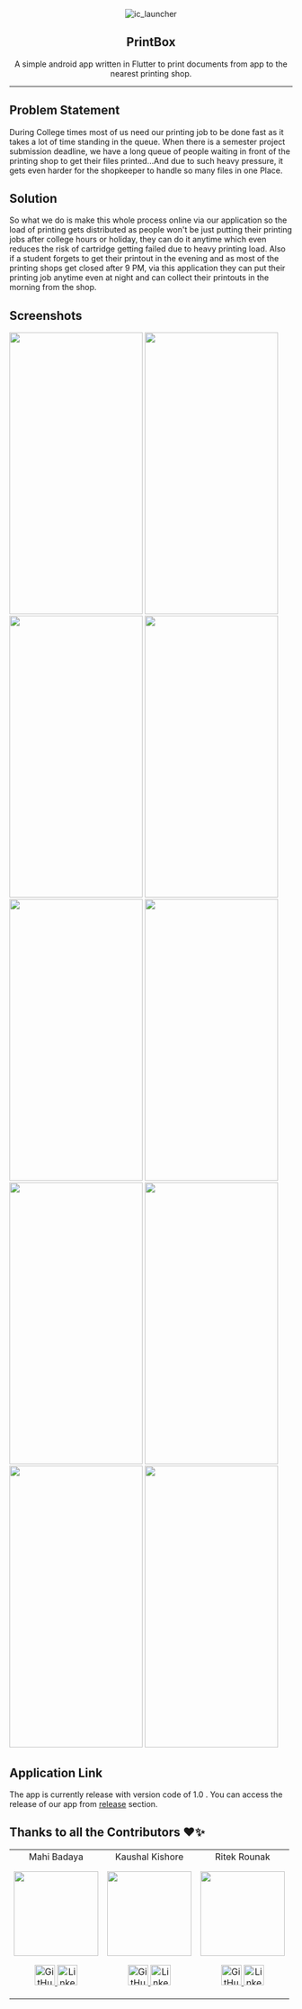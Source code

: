 <div align="center" style="text-align:center">


![ic_launcher](https://user-images.githubusercontent.com/64047505/179400142-60a6deff-165d-4a92-835b-8652924d1dd4.png)


## PrintBox

<p> A simple android app written in Flutter to print documents from app to the nearest printing shop.</p>

---

</div>

## **Problem Statement**
During College times most of us need our printing job to be done fast as it takes a lot of time standing in the queue.
When there is a semester project submission deadline, we have a long queue of people waiting in front of the printing shop to get their files printed...And due to such heavy pressure, it gets even harder for the shopkeeper to handle so many files in one Place.

## **Solution**

So what we do is make this whole process online via our application so the load of printing gets distributed as people won't be just putting their printing jobs after college hours or holiday, they can do it anytime which even reduces the risk of cartridge getting failed due to heavy printing load.
Also if a student forgets to get their printout in the evening and as most of the printing shops get closed after 9 PM, via this application they can put their printing job anytime even at night and can collect their printouts in the morning from the shop.

## **Screenshots**

<img width="237" height="500" src="https://user-images.githubusercontent.com/64047505/179400295-d70883d4-a7db-42ec-b725-98646cf77d8a.png">   <img width="237" height="500" src="https://user-images.githubusercontent.com/64047505/179400300-47677284-bae0-490c-869d-162232622223.png">   <img width="237" height="500" src="https://user-images.githubusercontent.com/64047505/179400301-91a23332-6b14-4d45-8553-71edd3af5129.png">   <img width="237" height="500" src="https://user-images.githubusercontent.com/64047505/179400302-0417fc93-7e99-499b-97db-8788c8c0778d.png">   <img width="237" height="500" src="https://user-images.githubusercontent.com/64047505/179400304-147c18d4-dc22-4d59-ba74-42d29251e94c.png">   <img width="237" height="500" src="https://user-images.githubusercontent.com/64047505/179400305-86cf2d42-3d5b-4600-95fb-315c196e5400.png">   <img width="237" height="500" src="https://user-images.githubusercontent.com/64047505/179400309-90fcc184-eb91-41a0-a15a-7cca63b45431.png">   <img width="237" height="500" src="https://user-images.githubusercontent.com/64047505/179400311-34bbc23c-2ae5-461b-81d7-1f6aec61f65d.png">   <img width="237" height="500" src="https://user-images.githubusercontent.com/64047505/179400315-85c7191a-3ceb-4a3d-b75f-f785860b92c6.png">   <img width="237" height="500" src="https://user-images.githubusercontent.com/64047505/179400313-149d03f4-d653-466f-b452-bc3c07e2a079.png">

## **Application Link**

The app is currently release with version code of 1.0 . You can access the release of our app from [release](https://github.com/Kaushal-Kishore-Gupta/printbox/releases) section.


## Thanks to all the Contributors ❤️✨
  
<table>
	<tr align="center">
		<td>
    Mahi Badaya
		<p align="center">
			<img src = "https://avatars.githubusercontent.com/u/78249282?s=64&v=4" width="150" height="150" >
		</p>
			<p align="center">
				<a href = "https://github.com/Mahi-Badaya">
					<img src = "http://www.iconninja.com/files/241/825/211/round-collaboration-social-github-code-circle-network-icon.svg" width="36" height = "36" alt="GitHub"/>
				</a>
				<a href = "https://www.linkedin.com/in/mahibadaya/">
					<img src = "http://www.iconninja.com/files/863/607/751/network-linkedin-social-connection-circular-circle-media-icon.svg" width="36" height="36" alt="LinkedIn"/>
				</a>
			</p>
		</td>
    <td>
		Kaushal Kishore
		<p align="center">
			<img src = "https://avatars.githubusercontent.com/u/72066799?s=64&v=4" width="150" height="150" >
		</p>
			<p align="center">
				<a href = "https://github.com/Kaushal-Kishore-Gupta">
					<img src = "http://www.iconninja.com/files/241/825/211/round-collaboration-social-github-code-circle-network-icon.svg" width="36" height = "36" alt="GitHub"/>
				</a>
				<a href = "https://www.linkedin.com/in/kaushal-kishore-gupta/">
					<img src = "http://www.iconninja.com/files/863/607/751/network-linkedin-social-connection-circular-circle-media-icon.svg" width="36" height="36" alt="LinkedIn"/>
				</a>
			</p>
		</td>
    <td>
		Ritek Rounak
		<p align="center">
			<img src = "https://avatars.githubusercontent.com/u/64047505" width="150" height="150" >
		</p>
			<p align="center">
				<a href = "https://github.com/RITEKROUNAK">
					<img src = "http://www.iconninja.com/files/241/825/211/round-collaboration-social-github-code-circle-network-icon.svg" width="36" height = "36" alt="GitHub"/>
				</a>
				<a href = "https://www.linkedin.com/in/ritek-rounak">
					<img src = "http://www.iconninja.com/files/863/607/751/network-linkedin-social-connection-circular-circle-media-icon.svg" width="36" height="36" alt="LinkedIn"/>
				</a>
			</p>
		</td>
	</tr>
</table>

